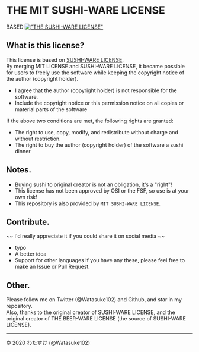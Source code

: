 # THE MIT SUSHI-WARE LICENSE

BASED [!["THE SUSHI-WARE LICENSE"](https://img.shields.io/badge/license-SUSHI--WARE%F0%9F%8D%A3-blue.svg)](https://github.com/MakeNowJust/sushi-ware)

## What is this license?
This license is based on [SUSHI-WARE LICENSE](https://github.com/MakeNowJust/sushi-ware).  
By merging MIT LICENSE and SUSHI-WARE LICENSE, it became possible for users to freely use the software while keeping the copyright notice of the author (copyright holder).

  - I agree that the author (copyright holder) is not responsible for the software.
  - Include the copyright notice or this permission notice on all copies or material parts of the software
  
  If the above two conditions are met, the following rights are granted:
  
  - The right to use, copy, modify, and redistribute without charge and without restriction.
  - The right to buy the author (copyright holder) of the software a sushi dinner

## Notes.
- Buying sushi to original creator is not an obligation, it's a "right"!
- This license has not been approved by OSI or the FSF, so use is at your own risk!
- This repository is also provided by `MIT SUSHI-WARE LICENSE`.

## Contribute.
~~ I'd really appreciate it if you could share it on social media ~~
- typo
- A better idea
- Support for other languages
If you have any these, please feel free to make an Issue or Pull Request.

## Other.
Please follow me on Twitter (@Watasuke102) and Github, and star in my repository.  
Also, thanks to the original creator of SUSHI-WARE LICENSE, and the original creator of THE BEER-WARE LICENSE (the source of SUSHI-WARE LICENSE).

---
© 2020 わたすけ (@Watasuke102)
